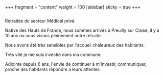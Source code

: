+++
fragment = "content"
weight = 100
[sidebar]
  sticky = true
+++

<img src="photo.jpg" alt="" class="img-fluid rounded-circle border text-white">

Retraitée du secteur Médical privé.

Native des Hauts de France, nous sommes arrivés à Preuilly sur Claise, il y a
10 ans où nous vivons pleinement notre retraite.

Nous avons été très sensibles par l'accueil chaleureux des habitants.

Très vite je me suis investie dans ma commune.

Adjointe depuis 6 ans, l'envie de continuer à m'investir, communiquer, proche
des habitants répondre à leurs attentes.
